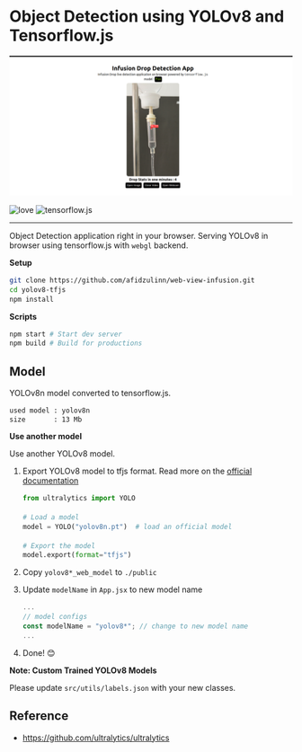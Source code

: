 # Object Detection using YOLOv8 and Tensorflow.js

<p align="center">
  <img src="./sample-infusion.png" />
</p>

![love](https://img.shields.io/badge/Made%20with-🖤-white)
![tensorflow.js](https://img.shields.io/badge/tensorflow.js-white?logo=tensorflow)

---

Object Detection application right in your browser. Serving YOLOv8 in browser using tensorflow.js
with `webgl` backend.

**Setup**

```bash
git clone https://github.com/afidzulinn/web-view-infusion.git
cd yolov8-tfjs
npm install
```

**Scripts**

```bash
npm start # Start dev server
npm build # Build for productions
```

## Model

YOLOv8n model converted to tensorflow.js.

```
used model : yolov8n
size       : 13 Mb
```

**Use another model**

Use another YOLOv8 model.

1. Export YOLOv8 model to tfjs format. Read more on the [official documentation](https://docs.ultralytics.com/tasks/detection/#export)

   ```python
   from ultralytics import YOLO

   # Load a model
   model = YOLO("yolov8n.pt")  # load an official model

   # Export the model
   model.export(format="tfjs")
   ```

2. Copy `yolov8*_web_model` to `./public`
3. Update `modelName` in `App.jsx` to new model name
   ```jsx
   ...
   // model configs
   const modelName = "yolov8*"; // change to new model name
   ...
   ```
4. Done! 😊

**Note: Custom Trained YOLOv8 Models**

Please update `src/utils/labels.json` with your new classes.

## Reference

- https://github.com/ultralytics/ultralytics
